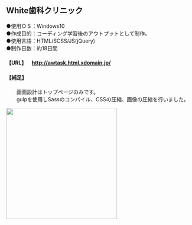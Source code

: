 ## White歯科クリニック 
  
●使用ＯＳ：Windows10  
●作成目的：コーディング学習後のアウトプットとして制作。  
●使用言語：HTML/SCSS/JS(jQuery)  
●制作日数：約18日間

#### 【URL】&emsp;http://awtask.html.xdomain.jp/<br> 
#### 【補足】<br>
&emsp;&emsp;画面設計はトップページのみです。<br> 
&emsp;&emsp;gulpを使用しSassのコンパイル、CSSの圧縮、画像の圧縮を行いました。<br> 

<img src="https://user-images.githubusercontent.com/73923419/105647830-8f557500-5eeb-11eb-8b1d-ac3adccd9529.png" width="300px">
